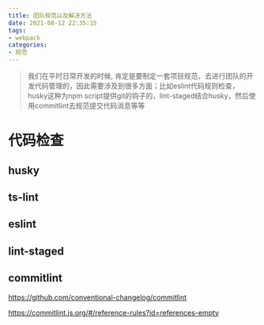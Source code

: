 ```yaml
---
title: 团队规范以及解决方法
date: 2021-08-12 22:35:15
tags:
- webpack
categories:
- 规范
---
```


> 我们在平时日常开发的时候, 肯定是要制定一套项目规范，去进行团队的开发代码管理的，因此需要涉及到很多方面；比如eslint代码规则检查，husky这种为npm script提供git的钩子的，lint-staged结合husky，然后使用commitlint去规范提交代码消息等等

# 代码检查

## husky

## ts-lint

## eslint

## lint-staged

## commitlint

https://github.com/conventional-changelog/commitlint

https://commitlint.js.org/#/reference-rules?id=references-empty
